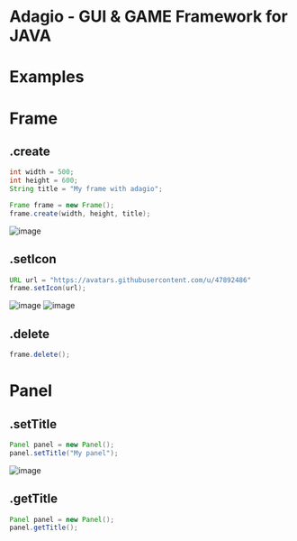 # Adagio - GUI & GAME Framework for JAVA

# Examples

# Frame

## .create
```java
int width = 500;
int height = 600;
String title = "My frame with adagio";

Frame frame = new Frame();
frame.create(width, height, title);
```

![image](https://user-images.githubusercontent.com/47892486/125782348-f3d50aa0-e874-406e-ab7b-fc29896318fb.png)


## .setIcon
```java
URL url = "https://avatars.githubusercontent.com/u/47892486"
frame.setIcon(url);
```

![image](https://user-images.githubusercontent.com/47892486/125823028-27ccaebc-e189-4127-867c-2f600c1b716f.png)
![image](https://user-images.githubusercontent.com/47892486/125823047-a1901cd2-a854-44a2-a500-16848f2399bc.png)


## .delete
```java
frame.delete();
```

# Panel

## .setTitle
```java
Panel panel = new Panel();
panel.setTitle("My panel");
```

![image](https://user-images.githubusercontent.com/47892486/125824481-7edb2494-1adf-43ac-b49a-1b9a20722fd5.png)

## .getTitle

```java
Panel panel = new Panel();
panel.getTitle();
```
